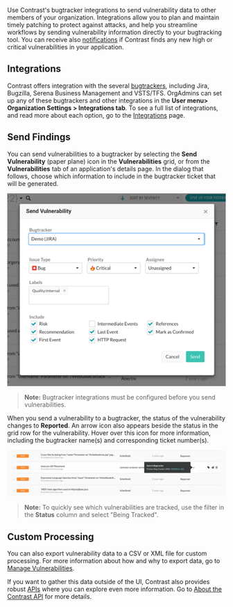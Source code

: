 <!--
title: "Track Vulnerability Findings"
description: "Overview of tracking vulnerability findings"
tags: "user UI track vulnerability findings management"
-->

Use Contrast's bugtracker integrations to send vulnerability data to other members of your organization. Integrations allow you to plan and maintain timely patching to protect against attacks, and help you streamline workflows by sending vulnerability information directly to your bugtracking tool. You can receive also [notifications](admin-orgsettings.html#org-notify) if Contrast finds any new high or critical vulnerabilities in your application. 

## Integrations 

Contrast offers integration with the several [bugtrackers](admin-orgintegrations.html#bugtracker), including Jira, Bugzilla, Serena Business Management and VSTS/TFS. OrgAdmins can set up any of these bugtrackers and other integrations in the **User menu> Organization Settings > Integrations tab**. To see a full list of integrations, and read more about each option, go to the [Integrations](admin-orgintegrations.html) page.

## Send Findings 

You can send vulnerabilities to a bugtracker by selecting the **Send Vulnerability** (paper plane) icon in the **Vulnerabilities** grid, or from the **Vulnerabilities** tab of an application's details page. In the dialog that follows, choose which information to include in the bugtracker ticket that will be generated.

<a href="assets/images/Send-to-bugtracker-dialog.png" rel="lightbox" title="Bugtracker export options"><img class="thumbnail" src="assets/images/Send-to-bugtracker-dialog.png"/></a>

>**Note:** Bugtracker integrations must be configured before you send vulnerabilities.

When you send a vulnerability to a bugtracker, the status of the vulnerability changes to **Reported**. An arrow icon also appears beside the status in the grid row for the vulnerability. Hover over this icon for more information, including the bugtracker name(s) and corresponding ticket number(s). 

<a href="assets/images/Sent-to-bugtracker.png" rel="lightbox" title="The arrow icon indicates vulnerabilities sent to a bugtracker"><img class="thumbnail" src="assets/images/Sent-to-bugtracker.png"/></a>

> **Note:** To quickly see which vulnerabilities are tracked, use the filter in the **Status** column and select "Being Tracked".

## Custom Processing

You can also export vulnerability data to a CSV or XML file for custom processing. For more information about how and why to export data, go to [Manage Vulnerabilities](user-vulns.html#manage-vuln).

If you want to gather this data outside of the UI, Contrast also provides robust [APIs](https://api.contrastsecurity.com/) where you can explore even more information. Go to [About the Contrast API](tools-about.html#api-about) for more details.


